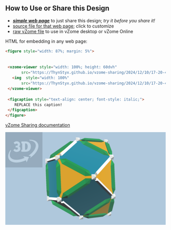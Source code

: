 
## How to Use or Share this Design

 - [***simple web page***](<https://ThynStyx.github.io/vzome-sharing/2024/12/10/17-20-43-J65/>) to just share this design; *try it before you share it!*
 - [source file for that web page](<https://github.com/ThynStyx/vzome-sharing/edit/main/2024/12/10/17-20-43-J65/index.md>); click to customize
 - [raw vZome file](<https://raw.githubusercontent.com/ThynStyx/vzome-sharing/main/2024/12/10/17-20-43-J65/J65.vZome>) to use in vZome desktop or vZome Online
 
 HTML for embedding in any web page:
 ```html
<figure style="width: 87%; margin: 5%">
  
  
  <vzome-viewer style="width: 100%; height: 60dvh" 
        src="https://ThynStyx.github.io/vzome-sharing/2024/12/10/17-20-43-J65/J65.vZome" >
    <img  style="width: 100%"
        src="https://ThynStyx.github.io/vzome-sharing/2024/12/10/17-20-43-J65/J65.png" >
  </vzome-viewer>

  <figcaption style="text-align: center; font-style: italic;">
     REPLACE this caption!
  </figcaption>
</figure>

 ```

[vZome Sharing documentation](https://vzome.github.io/vzome/sharing.html#how-it-works)

![Image](<J65.png>)

